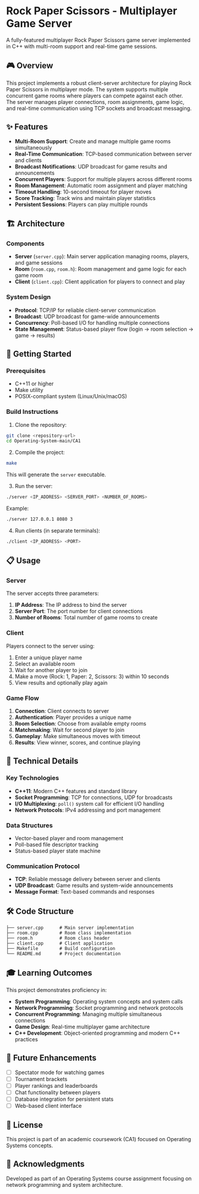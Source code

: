 # Rock Paper Scissors - Multiplayer Game Server

A fully-featured multiplayer Rock Paper Scissors game server implemented in C++ with multi-room support and real-time game sessions.

## 🎮 Overview

This project implements a robust client-server architecture for playing Rock Paper Scissors in multiplayer mode. The system supports multiple concurrent game rooms where players can compete against each other. The server manages player connections, room assignments, game logic, and real-time communication using TCP sockets and broadcast messaging.

## ✨ Features

- **Multi-Room Support**: Create and manage multiple game rooms simultaneously
- **Real-Time Communication**: TCP-based communication between server and clients
- **Broadcast Notifications**: UDP broadcast for game results and announcements
- **Concurrent Players**: Support for multiple players across different rooms
- **Room Management**: Automatic room assignment and player matching
- **Timeout Handling**: 10-second timeout for player moves
- **Score Tracking**: Track wins and maintain player statistics
- **Persistent Sessions**: Players can play multiple rounds

## 🏗️ Architecture

### Components

- **Server** (`server.cpp`): Main server application managing rooms, players, and game sessions
- **Room** (`room.cpp`, `room.h`): Room management and game logic for each game room
- **Client** (`client.cpp`): Client application for players to connect and play

### System Design

- **Protocol**: TCP/IP for reliable client-server communication
- **Broadcast**: UDP broadcast for game-wide announcements
- **Concurrency**: Poll-based I/O for handling multiple connections
- **State Management**: Status-based player flow (login → room selection → game → results)

## 🚀 Getting Started

### Prerequisites

- C++11 or higher
- Make utility
- POSIX-compliant system (Linux/Unix/macOS)

### Build Instructions

1. Clone the repository:
```bash
git clone <repository-url>
cd Operating-System-main/CA1
```

2. Compile the project:
```bash
make
```

This will generate the `server` executable.

3. Run the server:
```bash
./server <IP_ADDRESS> <SERVER_PORT> <NUMBER_OF_ROOMS>
```

Example:
```bash
./server 127.0.0.1 8080 3
```

4. Run clients (in separate terminals):
```bash
./client <IP_ADDRESS> <PORT>
```

## 📋 Usage

### Server

The server accepts three parameters:
1. **IP Address**: The IP address to bind the server
2. **Server Port**: The port number for client connections
3. **Number of Rooms**: Total number of game rooms to create

### Client

Players connect to the server using:
1. Enter a unique player name
2. Select an available room
3. Wait for another player to join
4. Make a move (Rock: 1, Paper: 2, Scissors: 3) within 10 seconds
5. View results and optionally play again

### Game Flow

1. **Connection**: Client connects to server
2. **Authentication**: Player provides a unique name
3. **Room Selection**: Choose from available empty rooms
4. **Matchmaking**: Wait for second player to join
5. **Gameplay**: Make simultaneous moves with timeout
6. **Results**: View winner, scores, and continue playing

## 🎯 Technical Details

### Key Technologies

- **C++11**: Modern C++ features and standard library
- **Socket Programming**: TCP for connections, UDP for broadcasts
- **I/O Multiplexing**: `poll()` system call for efficient I/O handling
- **Network Protocols**: IPv4 addressing and port management

### Data Structures

- Vector-based player and room management
- Poll-based file descriptor tracking
- Status-based player state machine

### Communication Protocol

- **TCP**: Reliable message delivery between server and clients
- **UDP Broadcast**: Game results and system-wide announcements
- **Message Format**: Text-based commands and responses

## 🛠️ Code Structure

```
├── server.cpp      # Main server implementation
├── room.cpp        # Room class implementation
├── room.h          # Room class header
├── client.cpp      # Client application
├── Makefile        # Build configuration
└── README.md       # Project documentation
```

## 🎓 Learning Outcomes

This project demonstrates proficiency in:

- **System Programming**: Operating system concepts and system calls
- **Network Programming**: Socket programming and network protocols
- **Concurrent Programming**: Managing multiple simultaneous connections
- **Game Design**: Real-time multiplayer game architecture
- **C++ Development**: Object-oriented programming and modern C++ practices

## 📝 Future Enhancements

- [ ] Spectator mode for watching games
- [ ] Tournament brackets
- [ ] Player rankings and leaderboards
- [ ] Chat functionality between players
- [ ] Database integration for persistent stats
- [ ] Web-based client interface

## 📄 License

This project is part of an academic coursework (CA1) focused on Operating Systems concepts.

## 🙏 Acknowledgments

Developed as part of an Operating Systems course assignment focusing on network programming and system architecture.

